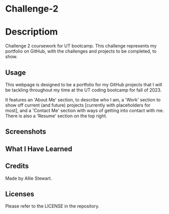 # Challenge-2

# Descriptiom
Challenge 2 coursework for UT bootcamp. This challenge represents
my portfolio on GitHub, with the challenges and projects to be 
completed, to show.

## Usage
This webpage is designed to be a portfolio for my 
GitHub projects that I will be tackling throughout my
time at the UT coding bootcamp for fall of 2023.

It features an 'About Me' section, to describe who I am,
a 'Work' section to show off current (and future) projects
[currently with placeholders for most], and a 'Contact Me'
section with ways of getting into contact with me. There is 
also a 'Resume' section on the top right.

## Screenshots

## What I Have Learned

## Credits
Made by Allie Stewart.

## Licenses
Please refer to the LICENSE in the repository.
